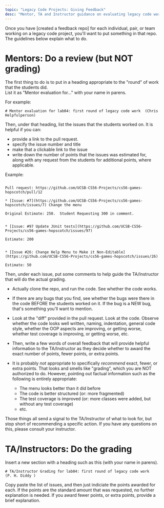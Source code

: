 ```yaml
---
topic: "Legacy Code Projects: Giving Feedback"
desc: "Mentor, TA and Instructor guidance on evaluating legacy code work"
---
```


Once you have [created a feedback repo] for each individual, pair, or team working on a legacy code project, you'll want to
put something in that repo.   The guidelines below explain what to do.

# Mentors: Do a review (but NOT grading)

The first thing to do is to put in a heading appropriate to the "round" of work that the students did.  
List it as "Mentor evaluation for..." with your name in parens.

For example:

```
# Mentor evaluation for lab04: first round of legacy code work  (Chris Helpfulperson)
```

Then, under that heading, list the issues that the students worked on.  It is helpful if you can:

* provide a link to the pull request.
* specify the issue number and title
* make that a clickable link to the issue
* write down the number of points that the issues was estimated for, along with any request from the
  students for additional points, where applicable.
  
Example:

```

Pull request: https://github.com/UCSB-CS56-Projects/cs56-games-hopscotch/pull/12

* [Issue: #7](https://github.com/UCSB-CS56-Projects/cs56-games-hopscotch/issues/7) Change the menu 

Original Estimate: 250.  Student Requesting 300 in comment.


* [Issue: #97 Update JUnit tests](https://github.com/UCSB-CS56-Projects/cs56-games-hopscotch/issues/97)

Estimate: 200 


* [Issue #26: Change Help Menu to Make it Non-Editable](https://github.com/UCSB-CS56-Projects/cs56-games-hopscotch/issues/26) 

Estimate: 50
```

Then, under each issue, put some comments to help guide the TA/Instructor that will do the actual grading.  

* Actually clone the repo, and run the code.  See whether the code works.
* If there are any bugs that you find, see whether the bugs were there in the code BEFORE the students worked on it. If the 
   bug is a NEW bug, that's something you'll want to mention.
* Look at the "diff" provided in the pull request.  Look at the code.  Observe whether the code looks well written,
   naming, indentation, general code style, whether the OOP aspects are improving, or getting worse, whether test
   coverage is improving, or getting worse, etc.
* Then, write a few words of overall feedback that will provide helpful information to  the TA/Instructor
   as they decide whether to award the exact number of points, fewer points, or extra points.
* It is probably *not* appropriate to specifically *recommend* exact, fewer, or extra points.  That looks and smells like
    "grading", which you are NOT authorized to do.   However, pointing out factual information such as the following is
    entirely appropriate:
    
    * The menu looks better than it did before
    * The code is better structured (or: more fragmented)
    * The test coverage is improved (or: more classes were added, but without any test coverage)
    * etc.

Those things all send a signal to the TA/Instructor of what to look for, but stop short of recommending a specific action.
If you have any questions on this, please consult your instructor.
  

# TA/Instructors: Do the grading

Insert a new section with a heading such as this (with your name in parens).

```
# TA/Instructor Grading for lab04: first round of legacy code work  (P. H. Diddy )
```

Copy paste the list of issues, and then just indiciate the points awarded for each.   If the points are the standard amount that was 
requested, no further explanation is needed.  If you award fewer points, or extra points, provide a brief explanation.


